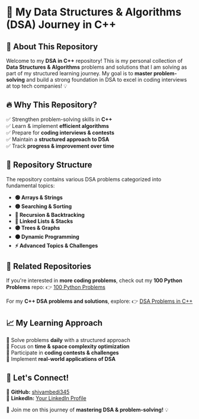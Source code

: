 # 🚀 My Data Structures & Algorithms (DSA) Journey in C++

## 📌 About This Repository
Welcome to my **DSA in C++** repository! This is my personal collection of **Data Structures & Algorithms** problems and solutions that I am solving as part of my structured learning journey. My goal is to **master problem-solving** and build a strong foundation in DSA to excel in coding interviews at top tech companies! 💡

## 🔥 Why This Repository?
✅ Strengthen problem-solving skills in **C++**  
✅ Learn & implement **efficient algorithms**  
✅ Prepare for **coding interviews & contests**  
✅ Maintain a **structured approach to DSA**  
✅ Track **progress & improvement over time**  

## 📂 Repository Structure
The repository contains various DSA problems categorized into fundamental topics:

- **🟢 Arrays & Strings**
- **🟡 Searching & Sorting**
- **🔵 Recursion & Backtracking**
- **🔴 Linked Lists & Stacks**
- **🟣 Trees & Graphs**
- **🟠 Dynamic Programming**
- **⚡ Advanced Topics & Challenges**

## 🔗 Related Repositories
If you're interested in **more coding problems**, check out my **100 Python Problems** repo:
👉 [100 Python Problems](https://github.com/shivambedi345/100Python_Problems)

For my **C++ DSA problems and solutions**, explore:
👉 [DSA Problems in C++](https://github.com/shivambedi345/DSA_Problems-C-)

## 📈 My Learning Approach
🔹 Solve problems **daily** with a structured approach  
🔹 Focus on **time & space complexity optimization**  
🔹 Participate in **coding contests & challenges**  
🔹 Implement **real-world applications of DSA**  

## 🚀 Let's Connect!
💼 **GitHub:** [shivambedi345](https://github.com/shivambedi345)  
💼 **LinkedIn:** [Your LinkedIn Profile](#)  

🚀 Join me on this journey of **mastering DSA & problem-solving!** 💡

